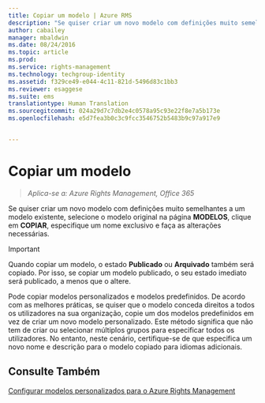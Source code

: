 ```yaml
---
title: Copiar um modelo | Azure RMS
description: "Se quiser criar um novo modelo com definições muito semelhantes a um modelo existente, selecione o modelo original na página MODELOS, clique em COPIAR, especifique um nome exclusivo e faça as alterações necessárias."
author: cabailey
manager: mbaldwin
ms.date: 08/24/2016
ms.topic: article
ms.prod: 
ms.service: rights-management
ms.technology: techgroup-identity
ms.assetid: f329ce49-e044-4c11-821d-5496d83c1bb3
ms.reviewer: esaggese
ms.suite: ems
translationtype: Human Translation
ms.sourcegitcommit: 024a29d7c7db2e4c0578a95c93e22f8e7a5b173e
ms.openlocfilehash: e5d7fea3b0c3c9fcc3546752b5483b9c97a917e9


---
```



# Copiar um modelo

>*Aplica-se a: Azure Rights Management, Office 365*

Se quiser criar um novo modelo com definições muito semelhantes a um modelo existente, selecione o modelo original na página **MODELOS**, clique em **COPIAR**, especifique um nome exclusivo e faça as alterações necessárias.

> [!IMPORTANT]
> Quando copiar um modelo, o estado **Publicado** ou **Arquivado** também será copiado. Por isso, se copiar um modelo publicado, o seu estado imediato será publicado, a menos que o altere.

Pode copiar modelos personalizados e modelos predefinidos. De acordo com as melhores práticas, se quiser que o modelo conceda direitos a todos os utilizadores na sua organização, copie um dos modelos predefinidos em vez de criar um novo modelo personalizado. Este método significa que não tem de criar ou selecionar múltiplos grupos para especificar todos os utilizadores. No entanto, neste cenário, certifique-se de que especifica um novo nome e descrição para o modelo copiado para idiomas adicionais.



## Consulte Também
[Configurar modelos personalizados para o Azure Rights Management](configure-custom-templates.md)


<!--HONumber=Aug16_HO4-->


